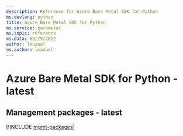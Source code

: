 ```yaml
---
description: Reference for Azure Bare Metal SDK for Python
ms.devlang: python
title: Azure Bare Metal SDK for Python
ms.service: baremetal
ms.topic: reference
ms.data: 08/29/2022
author: lmazuel
ms.author: lmazuel
---
```

# Azure Bare Metal SDK for Python - latest

## Management packages - latest
[!INCLUDE [mgmt-packages](bare-metal-mgmt-index.md)]